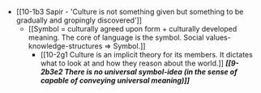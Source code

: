 - [[10-1b3 Sapir - 'Culture is not something given but something to be gradually and gropingly discovered']]
	- [[Symbol = culturally agreed upon form + culturally developed meaning. The core of language is the symbol. Social values-knowledge-structures ⇒ Symbol.]]
		- [[10-2g1 Culture is an implicit theory for its members. It dictates what to look at and how they reason about the world.]]
			***[[9-2b3e2 There is no universal symbol-idea (in the sense of capable of conveying universal meaning)]]***